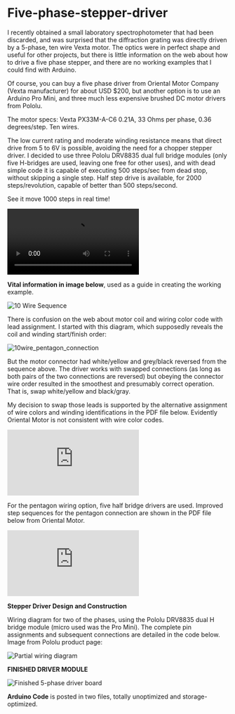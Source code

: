 # Five-phase-stepper-driver

I recently obtained a small laboratory spectrophotometer that had been discarded, and was surprised that the diffraction grating was directly driven by a 5-phase, ten wire Vexta motor. The optics were in perfect shape and useful for other projects, but there is little information on the web about how to drive a five phase stepper, and there are no working examples that I could find with Arduino.

Of course, you can buy a five phase driver from Oriental Motor Company (Vexta manufacturer) for about USD $200, but another option is to use an Arduino Pro Mini, and three much less expensive brushed DC motor drivers from Pololu.

The motor specs: Vexta PX33M-A-C6 0.21A, 33 Ohms per phase, 0.36 degrees/step. Ten wires.

The low current rating and moderate winding resistance means that direct drive from 5 to 6V is possible, avoiding the need for a chopper stepper driver. I decided to use three Pololu DRV8835 dual full bridge modules (only five H-bridges are used, leaving one free for other uses), and with dead simple code it is capable of executing 500 steps/sec from dead stop, without skipping a single step. Half step drive is available, for 2000 steps/revolution, capable of better than 500 steps/second.

See it move 1000 steps in real time!

![Stepper in action (1 minute MP4 video)](https://user-images.githubusercontent.com/5509037/108101833-a85dcb80-703c-11eb-8904-4f843a93893b.MP4)

**Vital information in image below**, used as a guide in creating the working example.

![10 Wire Sequence](https://user-images.githubusercontent.com/5509037/108101734-7ea4a480-703c-11eb-8b77-20ec248bf927.png)

There is confusion on the web about motor coil and wiring color code with lead assignment. I started with this diagram, which supposedly reveals the coil and winding start/finish order:

![10wire_pentagon_connection](https://user-images.githubusercontent.com/5509037/108101765-8c5a2a00-703c-11eb-8ffc-eda13e6816d4.png)

But the motor connector had white/yellow and grey/black reversed from the sequence above. The driver works with swapped connections (as long as both pairs of the two connections are reversed) but obeying the connector wire order resulted in the smoothest and presumably correct operation. That is, swap white/yellow and black/gray.

My decision to swap those leads is supported by the alternative assignment of wire colors and winding identifications in the PDF file below. Evidently Oriental Motor is not consistent with wire color codes. 

![5_Phase_Penta_Connection.pdf (44.9 KB)](https://github.com/jremington/Five-phase-stepper-driver/files/5990560/5_Phase_Penta_Connection.pdf)

For the pentagon wiring option, five half bridge drivers are used. Improved step sequences for the pentagon connection are shown in the PDF file below from Oriental Motor.

![10wire_pentagon_connection (pdf)](https://github.com/jremington/Five-phase-stepper-driver/files/5990584/vexta_pentagon_phase_sequence.pdf)

**Stepper Driver Design and Construction**

Wiring diagram for two of the phases, using the Pololu DRV8835 dual H bridge module (micro used was the Pro Mini). The complete pin assignments and subsequent connections are detailed in the code below. Image from Pololu product page: 

![Partial wiring diagram](https://forum.pololu.com/uploads/default/original/2X/2/2d3e2b9c3bdfc6a51cb122b177fbec8df0921917.png)

**FINISHED DRIVER MODULE**

![Finished 5-phase driver board](https://forum.pololu.com/uploads/default/optimized/2X/a/a757dba4a2396a110fadecf0d8af845cf63d9c08_2_597x500.jpeg)

**Arduino Code** is posted in two files, totally unoptimized and storage-optimized.





